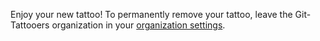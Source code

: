 Enjoy your new tattoo! To permanently remove your tattoo, leave the Git-Tattooers organization in your [organization settings](https://github.com/settings/organizations).<!-- {"uuid":"9d60625c-308d-40f3-90a1-d6e59ea3d14d", "dates":{"2021-04-11": 2, "2021-04-12": 2, "2021-04-13": 1, "2021-04-14": 0, "2021-04-15": 4, "2021-04-16": 1, "2021-04-17": 4, "2021-04-18": 2, "2021-04-19": 1, "2021-04-20": 0, "2021-04-21": 0, "2021-04-22": 0, "2021-04-23": 0, "2021-04-24": 0, "2021-04-25": 4, "2021-04-26": 1, "2021-04-27": 1, "2021-04-28": 0, "2021-04-29": 4, "2021-04-30": 1, "2021-05-01": 4, "2021-05-02": 4, "2021-05-03": 2, "2021-05-04": 1, "2021-05-05": 3, "2021-05-06": 1, "2021-05-07": 3, "2021-05-08": 4, "2021-05-09": 1, "2021-05-10": 1, "2021-05-11": 1, "2021-05-12": 1, "2021-05-13": 4, "2021-05-14": 0, "2021-05-15": 0, "2021-05-16": 4, "2021-05-17": 3, "2021-05-18": 3, "2021-05-19": 0, "2021-05-20": 3, "2021-05-21": 1, "2021-05-22": 3, "2021-05-23": 0, "2021-05-24": 1, "2021-05-25": 2, "2021-05-26": 4, "2021-05-27": 3, "2021-05-28": 4, "2021-05-29": 3, "2021-05-30": 2, "2021-05-31": 4, "2021-06-01": 0, "2021-06-02": 0, "2021-06-03": 4, "2021-06-04": 1, "2021-06-05": 1, "2021-06-06": 3, "2021-06-07": 1, "2021-06-08": 4, "2021-06-09": 1, "2021-06-10": 3, "2021-06-11": 1, "2021-06-12": 4, "2021-06-13": 1, "2021-06-14": 0, "2021-06-15": 3, "2021-06-16": 1, "2021-06-17": 3, "2021-06-18": 2, "2021-06-19": 4, "2021-06-20": 1, "2021-06-21": 4, "2021-06-22": 2, "2021-06-23": 3, "2021-06-24": 3, "2021-06-25": 1, "2021-06-26": 1, "2021-06-27": 3, "2021-06-28": 1, "2021-06-29": 2, "2021-06-30": 3, "2021-07-01": 0, "2021-07-02": 4, "2021-07-03": 0, "2021-07-04": 0, "2021-07-05": 4, "2021-07-06": 3, "2021-07-07": 3, "2021-07-08": 2, "2021-07-09": 3, "2021-07-10": 0, "2021-07-11": 1, "2021-07-12": 0, "2021-07-13": 0, "2021-07-14": 2, "2021-07-15": 4, "2021-07-16": 4, "2021-07-17": 3, "2021-07-18": 0, "2021-07-19": 1, "2021-07-20": 1, "2021-07-21": 3, "2021-07-22": 3, "2021-07-23": 2, "2021-07-24": 2, "2021-07-25": 2, "2021-07-26": 2, "2021-07-27": 3, "2021-07-28": 1, "2021-07-29": 0, "2021-07-30": 1, "2021-07-31": 1, "2021-08-01": 0, "2021-08-02": 0, "2021-08-03": 2, "2021-08-04": 0, "2021-08-05": 4, "2021-08-06": 0, "2021-08-07": 2, "2021-08-08": 2, "2021-08-09": 1, "2021-08-10": 1, "2021-08-11": 2, "2021-08-12": 3, "2021-08-13": 0, "2021-08-14": 3, "2021-08-15": 4, "2021-08-16": 4, "2021-08-17": 4, "2021-08-18": 1, "2021-08-19": 4, "2021-08-20": 1, "2021-08-21": 0, "2021-08-22": 1, "2021-08-23": 1, "2021-08-24": 0, "2021-08-25": 3, "2021-08-26": 4, "2021-08-27": 0, "2021-08-28": 2, "2021-08-29": 2, "2021-08-30": 3, "2021-08-31": 1, "2021-09-01": 2, "2021-09-02": 1, "2021-09-03": 4, "2021-09-04": 4, "2021-09-05": 1, "2021-09-06": 4, "2021-09-07": 2, "2021-09-08": 1, "2021-09-09": 3, "2021-09-10": 1, "2021-09-11": 4, "2021-09-12": 3, "2021-09-13": 0, "2021-09-14": 3, "2021-09-15": 2, "2021-09-16": 0, "2021-09-17": 2, "2021-09-18": 2, "2021-09-19": 1, "2021-09-20": 4, "2021-09-21": 2, "2021-09-22": 4, "2021-09-23": 4, "2021-09-24": 1, "2021-09-25": 3, "2021-09-26": 0, "2021-09-27": 1, "2021-09-28": 1, "2021-09-29": 3, "2021-09-30": 4, "2021-10-01": 3, "2021-10-02": 3, "2021-10-03": 3, "2021-10-04": 4, "2021-10-05": 0, "2021-10-06": 2, "2021-10-07": 1, "2021-10-08": 2, "2021-10-09": 3, "2021-10-10": 4, "2021-10-11": 3, "2021-10-12": 1, "2021-10-13": 3, "2021-10-14": 0, "2021-10-15": 3, "2021-10-16": 2, "2021-10-17": 2, "2021-10-18": 0, "2021-10-19": 1, "2021-10-20": 0, "2021-10-21": 3, "2021-10-22": 0, "2021-10-23": 3, "2021-10-24": 4, "2021-10-25": 4, "2021-10-26": 2, "2021-10-27": 1, "2021-10-28": 4, "2021-10-29": 1, "2021-10-30": 1, "2021-10-31": 0, "2021-11-01": 2, "2021-11-02": 2, "2021-11-03": 0, "2021-11-04": 1, "2021-11-05": 1, "2021-11-06": 0, "2021-11-07": 1, "2021-11-08": 4, "2021-11-09": 0, "2021-11-10": 3, "2021-11-11": 0, "2021-11-12": 1, "2021-11-13": 2, "2021-11-14": 4, "2021-11-15": 0, "2021-11-16": 4, "2021-11-17": 2, "2021-11-18": 1, "2021-11-19": 2, "2021-11-20": 4, "2021-11-21": 2, "2021-11-22": 2, "2021-11-23": 0, "2021-11-24": 3, "2021-11-25": 0, "2021-11-26": 0, "2021-11-27": 1, "2021-11-28": 0, "2021-11-29": 2, "2021-11-30": 0, "2021-12-01": 0, "2021-12-02": 2, "2021-12-03": 3, "2021-12-04": 4, "2021-12-05": 4, "2021-12-06": 0, "2021-12-07": 3, "2021-12-08": 4, "2021-12-09": 3, "2021-12-10": 1, "2021-12-11": 0, "2021-12-12": 0, "2021-12-13": 2, "2021-12-14": 0, "2021-12-15": 0, "2021-12-16": 0, "2021-12-17": 0, "2021-12-18": 0, "2021-12-19": 3, "2021-12-20": 3, "2021-12-21": 0, "2021-12-22": 1, "2021-12-23": 2, "2021-12-24": 3, "2021-12-25": 3, "2021-12-26": 3, "2021-12-27": 1, "2021-12-28": 3, "2021-12-29": 4, "2021-12-30": 3, "2021-12-31": 1, "2022-01-01": 3, "2022-01-02": 1, "2022-01-03": 0, "2022-01-04": 0, "2022-01-05": 1, "2022-01-06": 0, "2022-01-07": 4, "2022-01-08": 4, "2022-01-09": 1, "2022-01-10": 2, "2022-01-11": 3, "2022-01-12": 1, "2022-01-13": 1, "2022-01-14": 0, "2022-01-15": 3, "2022-01-16": 0, "2022-01-17": 2, "2022-01-18": 2, "2022-01-19": 2, "2022-01-20": 1, "2022-01-21": 1, "2022-01-22": 3, "2022-01-23": 1, "2022-01-24": 3, "2022-01-25": 1, "2022-01-26": 2, "2022-01-27": 2, "2022-01-28": 4, "2022-01-29": 0, "2022-01-30": 2, "2022-01-31": 0, "2022-02-01": 3, "2022-02-02": 0, "2022-02-03": 1, "2022-02-04": 4, "2022-02-05": 3, "2022-02-06": 0, "2022-02-07": 2, "2022-02-08": 3, "2022-02-09": 0, "2022-02-10": 0, "2022-02-11": 2, "2022-02-12": 1, "2022-02-13": 3, "2022-02-14": 4, "2022-02-15": 4, "2022-02-16": 3, "2022-02-17": 0, "2022-02-18": 3, "2022-02-19": 2, "2022-02-20": 0, "2022-02-21": 0, "2022-02-22": 2, "2022-02-23": 1, "2022-02-24": 0, "2022-02-25": 3, "2022-02-26": 1, "2022-02-27": 3, "2022-02-28": 3, "2022-03-01": 1, "2022-03-02": 1, "2022-03-03": 2, "2022-03-04": 3, "2022-03-05": 4, "2022-03-06": 2, "2022-03-07": 4, "2022-03-08": 4, "2022-03-09": 4, "2022-03-10": 1, "2022-03-11": 3, "2022-03-12": 3, "2022-03-13": 3, "2022-03-14": 3, "2022-03-15": 4, "2022-03-16": 4, "2022-03-17": 1, "2022-03-18": 3, "2022-03-19": 2, "2022-03-20": 4, "2022-03-21": 0, "2022-03-22": 2, "2022-03-23": 1, "2022-03-24": 1, "2022-03-25": 0, "2022-03-26": 4, "2022-03-27": 3, "2022-03-28": 4, "2022-03-29": 3, "2022-03-30": 1, "2022-03-31": 2, "2022-04-01": 0, "2022-04-02": 2, "2022-04-03": 2, "2022-04-04": 1, "2022-04-05": 2, "2022-04-06": 0, "2022-04-07": 4, "2022-04-08": 0, "2022-04-09": 1}} -->
